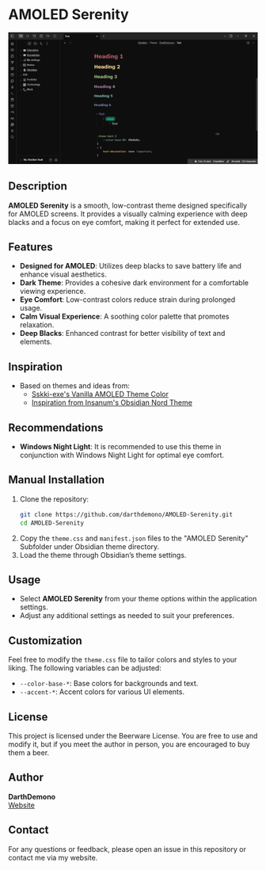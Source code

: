 # AMOLED Serenity

![AMOLED Serenity](AMOLED-Serenity.png)

## Description
**AMOLED Serenity** is a smooth, low-contrast theme designed specifically for AMOLED screens. It provides a visually calming experience with deep blacks and a focus on eye comfort, making it perfect for extended use.

## Features
- **Designed for AMOLED**: Utilizes deep blacks to save battery life and enhance visual aesthetics.
- **Dark Theme**: Provides a cohesive dark environment for a comfortable viewing experience.
- **Eye Comfort**: Low-contrast colors reduce strain during prolonged usage.
- **Calm Visual Experience**: A soothing color palette that promotes relaxation.
- **Deep Blacks**: Enhanced contrast for better visibility of text and elements.

## Inspiration
- Based on themes and ideas from:
  - [Sskki-exe's Vanilla AMOLED Theme Color](https://github.com/Sskki-exe/vanilla-amoled-theme-color/)
  - [Inspiration from Insanum's Obsidian Nord Theme](https://github.com/insanum/obsidian_nord/)

## Recommendations
- **Windows Night Light**: It is recommended to use this theme in conjunction with Windows Night Light for optimal eye comfort.

## Manual Installation
1. Clone the repository:
   ```bash
   git clone https://github.com/darthdemono/AMOLED-Serenity.git
   cd AMOLED-Serenity
   ```
2. Copy the `theme.css` and `manifest.json` files to the "AMOLED Serenity" Subfolder under Obsidian theme directory.
3. Load the theme through Obsidian’s theme settings.

## Usage
- Select **AMOLED Serenity** from your theme options within the application settings.
- Adjust any additional settings as needed to suit your preferences.

## Customization
Feel free to modify the `theme.css` file to tailor colors and styles to your liking. The following variables can be adjusted:
- `--color-base-*`: Base colors for backgrounds and text.
- `--accent-*`: Accent colors for various UI elements.

## License
This project is licensed under the Beerware License. You are free to use and modify it, but if you meet the author in person, you are encouraged to buy them a beer.

## Author
**DarthDemono**  
[Website](https://darthdemono.rf.gd/)

## Contact
For any questions or feedback, please open an issue in this repository or contact me via my website.

